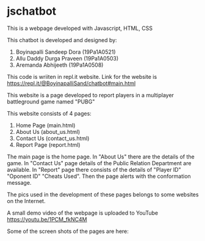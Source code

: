 # jschatbot
This is a webpage developed with Javascript, HTML, CSS


This chatbot is developed and designed by:
1. Boyinapalli Sandeep Dora (19Pa1A0521) 
2. Allu Daddy Durga Praveen (19Pa1A0503)
3. Aremanda Abhijeeth (19Pa1A0508)


This code is wriiten in repl.it website.
Link for the website is https://repl.it/@BoyinapalliSand/chatbot#main.html



This website is a page developed to report players in a multiplayer battleground game named "PUBG"

This website consists of 4 pages:
  1. Home Page (main.html)
  2. About Us (about_us.html)
  3. Contact Us (contact_us.html)
  4. Report Page (report.html)
  
  
 The main page is the home page. In "About Us" there are the details of the game. In "Contact Us" page details of the Public Relation Department are available.
 In "Report" page there consists of the details of "Player ID" "Oponent ID" "Cheats Used". Then the page alerts with the conformation message.
 
 The pics used in the development of these pages belongs to some websites on the Internet.
 
 
 A small demo video of the webpage is uploaded to YouTube  https://youtu.be/1PCM_fkNC4M
 
 
 Some of the screen shots of the pages are here:
 

